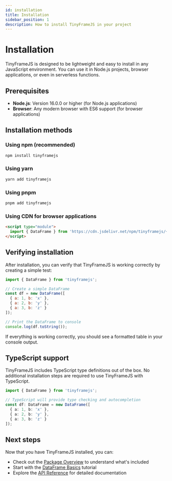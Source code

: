 ```yaml
---
id: installation
title: Installation
sidebar_position: 1
description: How to install TinyFrameJS in your project
---
```


# Installation

TinyFrameJS is designed to be lightweight and easy to install in any JavaScript environment. You can use it in Node.js projects, browser applications, or even in serverless functions.

## Prerequisites

- **Node.js**: Version 16.0.0 or higher (for Node.js applications)
- **Browser**: Any modern browser with ES6 support (for browser applications)

## Installation methods

### Using npm (recommended)

```bash
npm install tinyframejs
```

### Using yarn

```bash
yarn add tinyframejs
```

### Using pnpm

```bash
pnpm add tinyframejs
```

### Using CDN for browser applications

```html
<script type="module">
  import { DataFrame } from 'https://cdn.jsdelivr.net/npm/tinyframejs/+esm';
</script>
```

## Verifying installation

After installation, you can verify that TinyFrameJS is working correctly by creating a simple test:

```js
import { DataFrame } from 'tinyframejs';

// Create a simple DataFrame
const df = new DataFrame([
  { a: 1, b: 'x' },
  { a: 2, b: 'y' },
  { a: 3, b: 'z' }
]);

// Print the DataFrame to console
console.log(df.toString());
```

If everything is working correctly, you should see a formatted table in your console output.

## TypeScript support

TinyFrameJS includes TypeScript type definitions out of the box. No additional installation steps are required to use TinyFrameJS with TypeScript.

```ts
import { DataFrame } from 'tinyframejs';

// TypeScript will provide type checking and autocompletion
const df: DataFrame = new DataFrame([
  { a: 1, b: 'x' },
  { a: 2, b: 'y' },
  { a: 3, b: 'z' }
]);
```

## Next steps

Now that you have TinyFrameJS installed, you can:

- Check out the [Package Overview](./package-overview) to understand what's included
- Start with the [DataFrame Basics](./tutorials/dataframe-basics) tutorial
- Explore the [API Reference](/docs/api/README) for detailed documentation
